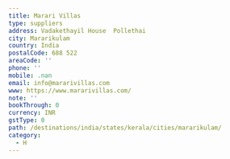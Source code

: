 ```yaml
---
title: Marari Villas
type: suppliers
address: Vadakethayil House  Pollethai
city: Mararikulam
country: India
postalCode: 688 522
areaCode: ''
phone: ''
mobile: .nan
email: info@mararivillas.com
www: https://www.mararivillas.com/
note: ''
bookThrough: 0
currency: INR
gstType: 0
path: /destinations/india/states/kerala/cities/mararikulam/
category:
  - H
---
```


